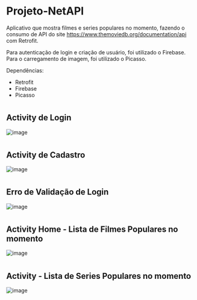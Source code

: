 # Projeto-NetAPI
Aplicativo que mostra filmes e series populares no momento, fazendo o consumo de API do site https://www.themoviedb.org/documentation/api com Retrofit.
  
Para autenticação de login e criação de usuário, foi utilizado o Firebase.  
Para o carregamento de imagem, foi utilizado o Picasso.  

Dependências:

- Retrofit
- Firebase
- Picasso
#


## Activity de Login
![image](https://user-images.githubusercontent.com/62159849/201549838-d5206bd5-b4e4-48d6-ac08-39a9be659dde.png)
#
  
  
## Activity de Cadastro
![image](https://user-images.githubusercontent.com/62159849/201549905-d92704e2-9fad-48c8-b869-017b298a026a.png)
#
  
  
## Erro de Validação de Login
![image](https://user-images.githubusercontent.com/62159849/201550524-1cbe8279-c69a-4ea5-9085-4c9b88d91003.png)

 # 
  
  
## Activity Home - Lista de Filmes Populares no momento
![image](https://user-images.githubusercontent.com/62159849/201550100-385017d9-72ab-4a35-890c-55cbab786954.png)
  #
  
  
## Activity - Lista de Series Populares no momento
![image](https://user-images.githubusercontent.com/62159849/201550148-b3da4822-1561-4849-b7ea-89f9cb4f8fa4.png)
